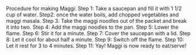 Procedure for making Maggi:
Step 1: Take a saucepan and fill it with 1 1/2 cup of water.
Step2: once the water boils, add chopped vegetables and maggi masala.
Step 3: Take the maggi noodles out of the packet and break it into two.
Step 4: Add the maggi noodles to the pan.
Step 5: Lower the flame.
Step 6: Stir it for a minute.
Step 7: Cover the saucepan with a lid.
Step 8: Let it cool for about half a minute.
Step 9: Switch off the flame.
Step 10: Let it rest for 3 to 4 minutes.
Step 11: Yay! Maggi is now ready to eat/serve!
